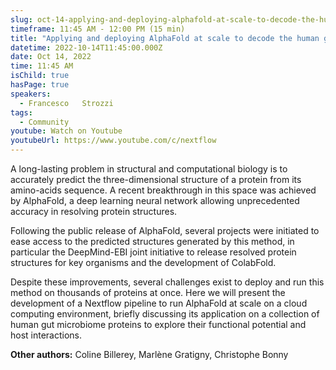 ```yaml
---
slug: oct-14-applying-and-deploying-alphafold-at-scale-to-decode-the-human-gut-microbiome-proteome
timeframe: 11:45 AM - 12:00 PM (15 min)
title: "Applying and deploying AlphaFold at scale to decode the human gut microbiome proteome"
datetime: 2022-10-14T11:45:00.000Z
date: Oct 14, 2022
time: 11:45 AM
isChild: true
hasPage: true
speakers:
  - Francesco	Strozzi
tags:
  - Community
youtube: Watch on Youtube
youtubeUrl: https://www.youtube.com/c/nextflow
---
```

A long-lasting problem in structural and computational biology is to accurately predict the three-dimensional structure of a protein from its amino-acids sequence. A recent breakthrough in this space was achieved by AlphaFold, a deep learning neural network allowing unprecedented accuracy in resolving protein structures.

Following the public release of AlphaFold, several projects were initiated to ease access to the predicted structures generated by this method, in particular the DeepMind-EBI joint initiative to release resolved protein structures for key organisms and the development of ColabFold.

Despite these improvements, several challenges exist to deploy and run this method on thousands of proteins at once. Here we will present the development of a Nextflow pipeline to run AlphaFold at scale on a cloud computing environment, briefly discussing its application on a collection of human gut microbiome proteins to explore their functional potential and host interactions.

**Other authors:** Coline Billerey, Marlène Gratigny, Christophe Bonny
